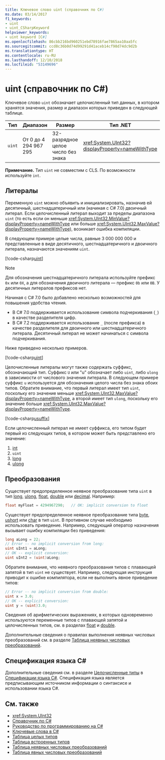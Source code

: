 ```yaml
---
title: Ключевое слово uint (справочник по C#)
ms.date: 03/14/2017
f1_keywords:
- uint
- uint_CSharpKeyword
helpviewer_keywords:
- uint keyword [C#]
ms.openlocfilehash: 86cbb216bd960251ebd78916fae7865aa10aa5fc
ms.sourcegitcommit: ccd8c36b0d74d99291d41aceb14cf98d74dc9d2b
ms.translationtype: HT
ms.contentlocale: ru-RU
ms.lasthandoff: 12/10/2018
ms.locfileid: "53149696"
---
```

# <a name="uint-c-reference"></a>uint (справочник по C#)

Ключевое слово `uint` обозначает целочисленный тип данных, в котором хранятся значения, размер и диапазон которых приведен в следующей таблице.

|Тип|Диапазон|Размер|Тип .NET|
|----------|-----------|----------|-------------------------|
|`uint`|От 0 до 4 294 967 295|32-разрядное целое число без знака|<xref:System.UInt32?displayProperty=nameWithType>|

**Примечание.** Тип `uint` не совместим с CLS. По возможности используйте `int`.

## <a name="literals"></a>Литералы

Переменную `uint` можно объявить и инициализировать, назначив ей десятичный, шестнадцатеричный или (начиная с C# 7.0) двоичный литерал. Если целочисленный литерал выходит за пределы диапазона `uint` (то есть если он меньше <xref:System.UInt32.MinValue?displayProperty=nameWithType> или больше <xref:System.UInt32.MaxValue?displayProperty=nameWithType>), возникает ошибка компиляции.

В следующем примере целые числа, равные 3 000 000 000 и представленные в виде десятичного, шестнадцатеричного и двоичного литерала, назначаются значениям `uint`.

[!code-csharp[uint](~/samples/snippets/csharp/language-reference/keywords/numeric-literals.cs#UInt)]

> [!NOTE]
> Для обозначения шестнадцатеричного литерала используйте префикс `0x` или `0X`, а для обозначения двоичного литерала — префикс `0b` или `0B`. У десятичных литералов префиксов нет.

Начиная с C# 7.0 было добавлено несколько возможностей для повышения удобства чтения.

- В C# 7.0 поддерживается использование символа подчеркивания (`_`) в качестве разделителя цифр.
- В C# 7.2 поддерживается использование `_` (после префикса) в качестве разделителя для двоичного или шестнадцатеричного литерала. Десятичный литерал не может начинаться с символа подчеркивания.

Ниже приведено несколько примеров.

[!code-csharp[uint](~/samples/snippets/csharp/language-reference/keywords/numeric-literals.cs#UIntS)]

Целочисленные литералы могут также содержать суффикс, обозначающий тип. Суффикс `U` или "u" обозначает либо `uint`, либо `ulong` в зависимости от числового значения литерала. В следующем примере суффикс `u` используется для обозначения целого числа без знака обоих типов. Обратите внимание, что первый литерал имеет тип `uint`, поскольку его значение меньше <xref:System.UInt32.MaxValue?displayProperty=nameWithType>, а второй имеет тип `ulong`, поскольку его значение больше <xref:System.UInt32.MaxValue?displayProperty=nameWithType>.

[!code-csharp[usuffix](~/samples/snippets/csharp/language-reference/keywords/numeric-suffixes.cs#1)]

Если целочисленный литерал не имеет суффикса, его типом будет первый из следующих типов, в котором может быть представлено его значение:

1. [int](int.md)
2. `uint`
3. [long](long.md)
4. [ulong](ulong.md)

## <a name="conversions"></a>Преобразования

Существует предопределенное неявное преобразование типа `uint` в тип [long](long.md), [ulong](ulong.md), [float](float.md), [double](double.md) или [decimal](decimal.md). Например:

```csharp
float myFloat = 4294967290;   // OK: implicit conversion to float
```

Существует предопределенное неявное преобразование типа [byte](byte.md), [ushort](ushort.md) или [char](char.md) в тип `uint`. В противном случае необходимо использовать приведение. Например, следующий оператор назначения вызывает ошибку компиляции без приведения:

```csharp
long aLong = 22;
// Error -- no implicit conversion from long:
uint uInt1 = aLong;
// OK -- explicit conversion:
uint uInt2 = (uint)aLong;
```

Обратите внимание, что неявного преобразования типов с плавающей запятой в тип `uint` не существует. Например, следующая инструкция приводит к ошибке компилятора, если не выполнить явное приведение типов:

```csharp
// Error -- no implicit conversion from double:
uint x = 3.0;
// OK -- explicit conversion:
uint y = (uint)3.0;
```

Сведения об арифметических выражениях, в которых одновременно используются переменные типов с плавающей запятой и целочисленных типов, см. в разделах [float](float.md) и [double](double.md).

Дополнительные сведения о правилах выполнения неявных числовых преобразований см. в разделе [Таблица неявных числовых преобразований](implicit-numeric-conversions-table.md).

## <a name="c-language-specification"></a>Спецификация языка C#

Дополнительные сведения см. в разделе [Целочисленные типы](~/_csharplang/spec/types.md#integral-types) в [Спецификации языка C#](../language-specification/index.md). Спецификация языка является предписывающим источником информации о синтаксисе и использовании языка C#.

## <a name="see-also"></a>См. также

- <xref:System.UInt32>
- [Справочник по C#](../index.md)
- [Руководство по программированию на C#](../../programming-guide/index.md)
- [Ключевые слова в C#](index.md)
- [Таблица целых типов](integral-types-table.md)
- [Таблица встроенных типов](built-in-types-table.md)
- [Таблица неявных числовых преобразований](implicit-numeric-conversions-table.md)
- [Таблица явных числовых преобразований](explicit-numeric-conversions-table.md)
